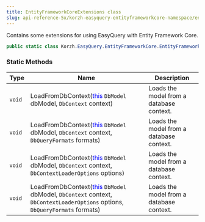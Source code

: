 ```yaml
---
title: EntityFrameworkCoreExtensions class
slug: api-reference-5x/korzh-easyquery-entityframeworkcore-namespace/entityframeworkcoreextensions-class
---
```


Contains some extensions for using EasyQuery with Entity Framework Core.
```csharp
public static class Korzh.EasyQuery.EntityFrameworkCore.EntityFrameworkCoreExtensions

```

### Static Methods

| Type | Name | Description | 
| --- | --- | --- | 
| `void` | LoadFromDbContext(<span style='color: blue'>this</span> `DbModel` dbModel, `DbContext` context) | Loads the model from a database context. | 
| `void` | LoadFromDbContext(<span style='color: blue'>this</span> `DbModel` dbModel, `DbContext` context, `DbQueryFormats` formats) | Loads the model from a database context. | 
| `void` | LoadFromDbContext(<span style='color: blue'>this</span> `DbModel` dbModel, `DbContext` context, `DbContextLoaderOptions` options) | Loads the model from a database context. | 
| `void` | LoadFromDbContext(<span style='color: blue'>this</span> `DbModel` dbModel, `DbContext` context, `DbContextLoaderOptions` options, `DbQueryFormats` formats) | Loads the model from a database context. |